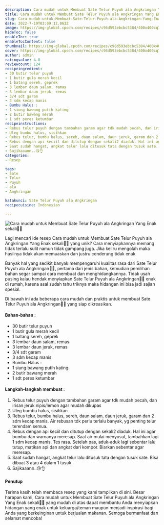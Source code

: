 ```yaml
---
description: Cara mudah untuk Membuat Sate Telur Puyuh ala Angkringan Yang Enak sekali"
title: Cara mudah untuk Membuat Sate Telur Puyuh ala Angkringan Yang Enak sekali
slug: Cara-mudah-untuk-Membuat-Sate-Telur-Puyuh-ala-Angkringan-Yang-Enak-sekali
date: 2022-7-19T03:09:12.063Z
image: https://img-global.cpcdn.com/recipes/c96d593ebcbc5384/400x400cq70/photo.jpg
hideToc: false
enableToc: true
enableTocContent: false
thumbnail: https://img-global.cpcdn.com/recipes/c96d593ebcbc5384/400x400cq70/photo.jpg
cover: https://img-global.cpcdn.com/recipes/c96d593ebcbc5384/400x400cq70/photo.jpg
author: admin
ratingvalue: 4.8
reviewcount: 124
recipeingredient:
- 30 butir telur puyuh
- 1 butir gula merah kecil
- 1 batang sereh, geprek
- 3 lembar daun salam, remas
- 3 lembar daun jeruk, remas
- 3/4 sdt garam
- 3 sdm kecap manis
- Bumbu Halus :
- 1 siung bawang putih kating
- 2 butir bawang merah
- 1 sdt peres ketumbar
recipeinstructions:
- Rebus telur puyuh dengan tambahan garam agar tdk mudah pecah, dan irisan jeruk nipis/lemon agar mudah dikupas
- Uleg bumbu halus, sisihkan
- Rebus telur, bumbu halus, sereh, daun salam, daun jeruk, garam dan 2 sdm kecap manis. Air rebusan tdk perlu terlalu banyak, yg penting telur terendam semua.
- Rebus dengan api keciil dan ditutup dengan sekali2 diaduk. Hal ini agar bumbu dan warnanya meresap. Saat air mulai menyusut, tambahkan lagi 1 sdm kecap manis. Tes rasa. Setelah pas, aduk-aduk lagi sebentar lalu tutup, matikan api dan angkat dari kompor. Biarkan sebentar agar meresap.
- Saat sudah hangat, angkat telur lalu ditusuk tata dengan tusuk sate. Bisa dibuat 3 atau 4 dalam 1 tusuk
- Sajikaaann..😘👌
categories:
- Resep

tags:
- Sate
- Telur
- Puyuh
- ala
- Angkringan

katakunci: Sate Telur Puyuh ala Angkringan
recipecuisine: Indonesian

---
```


![Cara mudah untuk Membuat Sate Telur Puyuh ala Angkringan Yang Enak sekali👩‍🍳](https://img-global.cpcdn.com/recipes/c96d593ebcbc5384/400x400cq70/photo.jpg)

Lagi mencari ide resep Cara mudah untuk Membuat Sate Telur Puyuh ala Angkringan Yang Enak sekali👩‍🍳 yang unik? Cara menyiapkannya memang tidak terlalu sulit namun tidak gampang juga. Jika keliru mengolah maka hasilnya tidak akan memuaskan dan justru cenderung tidak enak.

Banyak hal yang sedikit banyak mempengaruhi kualitas rasa dari Sate Telur Puyuh ala Angkringan👩‍🍳, pertama dari jenis bahan, kemudian pemilihan bahan segar sampai cara membuat dan menghidangkannya. Tidak usah pusing kalau hendak menyiapkan Sate Telur Puyuh ala Angkringan👩‍🍳 enak di rumah, karena asal sudah tahu triknya maka hidangan ini bisa jadi sajian spesial.

Di bawah ini ada beberapa cara mudah dan praktis untuk membuat Sate Telur Puyuh ala Angkringan👩‍🍳 yang siap dikreasikan.

<!--inarticleads1-->

#### Bahan-bahan :

- 30 butir telur puyuh
- 1 butir gula merah kecil
- 1 batang sereh, geprek
- 3 lembar daun salam, remas
- 3 lembar daun jeruk, remas
- 3/4 sdt garam
- 3 sdm kecap manis
- Bumbu Halus :
- 1 siung bawang putih kating
- 2 butir bawang merah
- 1 sdt peres ketumbar

<!--inarticleads2-->

#### Langkah-langkah membuat :

1. Rebus telur puyuh dengan tambahan garam agar tdk mudah pecah, dan irisan jeruk nipis/lemon agar mudah dikupas
1. Uleg bumbu halus, sisihkan
1. Rebus telur, bumbu halus, sereh, daun salam, daun jeruk, garam dan 2 sdm kecap manis. Air rebusan tdk perlu terlalu banyak, yg penting telur terendam semua.
1. Rebus dengan api keciil dan ditutup dengan sekali2 diaduk. Hal ini agar bumbu dan warnanya meresap. Saat air mulai menyusut, tambahkan lagi 1 sdm kecap manis. Tes rasa. Setelah pas, aduk-aduk lagi sebentar lalu tutup, matikan api dan angkat dari kompor. Biarkan sebentar agar meresap.
1. Saat sudah hangat, angkat telur lalu ditusuk tata dengan tusuk sate. Bisa dibuat 3 atau 4 dalam 1 tusuk
1. Sajikaaann..😘👌

#### Penutup

Terima kasih telah membaca resep yang kami tampilkan di sini. Besar harapan kami, Cara mudah untuk Membuat Sate Telur Puyuh ala Angkringan Yang Enak sekali👩‍🍳 yang mudah di atas dapat membantu Anda menyiapkan hidangan yang enak untuk keluarga/teman maupun menjadi inspirasi bagi Anda yang berkeinginan untuk berjualan makanan. Semoga bermanfaat dan selamat mencoba!